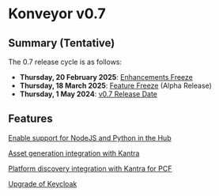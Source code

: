# Konveyor v0.7

## Summary (Tentative)

The 0.7 release cycle is as follows:

- **Thursday, 20 February 2025**: [Enhancements Freeze](../release_phases.md#enhancements-freeze)
- **Thursday, 18 March 2025**: [Feature Freeze](../release_phases.md#feature-freeze) (Alpha Release)
- **Thursday, 1 May 2024**: [v0.7 Release Date](../release_phases.md#release-date)

## Features
[Enable support for NodeJS and Python in the Hub](https://github.com/konveyor/enhancements/issues/218)

[Asset generation integration with Kantra](https://github.com/konveyor/enhancements/issues/217)

[Platform discovery integration with Kantra for PCF](https://github.com/konveyor/enhancements/pull/215)

[Upgrade of Keycloak](https://github.com/konveyor/operator/issues/406)
